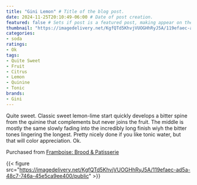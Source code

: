 ```yaml
---
title: "Gini Lemon" # Title of the blog post.
date: 2024-11-25T20:10:49-06:00 # Date of post creation.
featured: false # Sets if post is a featured post, making appear on the home page side bar.
thumbnail: "https://imagedelivery.net/KgfQTd5KhvjVUOGHhRyJ5A/119efaec-ad5a-48c7-746a-45e5ca9ee400/thumb"
categories:
- soda
ratings:
- Ok
tags:
- Quite Sweet
- Fruit
- Citrus
- Lemon
- Quinine
- Tonic
brands:
- Gini
---
```


Quite sweet. Classic sweet lemon-lime start quickly develops a bitter spine from the quinine that complements but never joins the fruit. The middle is mostly the same slowly fading into the incredibly long finish wiyh the bitter tones lingering the longest. Pretty nicely done if you like tonic water, but that will color appreciation. Ok.

Purchased from [Framboise: Brood & Patisserie](https://www.patisserieframboise.be/)

{{< figure src="https://imagedelivery.net/KgfQTd5KhvjVUOGHhRyJ5A/119efaec-ad5a-48c7-746a-45e5ca9ee400/public" >}}
